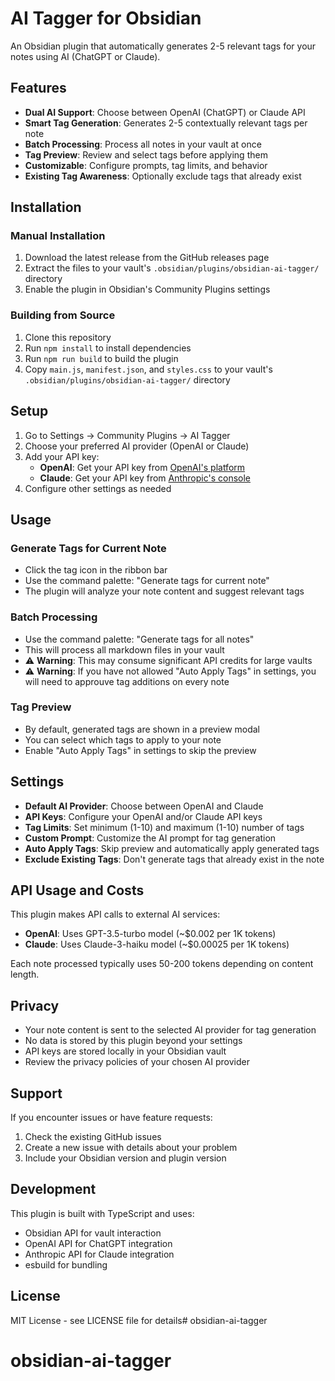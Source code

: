 # AI Tagger for Obsidian

An Obsidian plugin that automatically generates 2-5 relevant tags for your notes using AI (ChatGPT or Claude).

## Features

- **Dual AI Support**: Choose between OpenAI (ChatGPT) or Claude API
- **Smart Tag Generation**: Generates 2-5 contextually relevant tags per note
- **Batch Processing**: Process all notes in your vault at once
- **Tag Preview**: Review and select tags before applying them
- **Customizable**: Configure prompts, tag limits, and behavior
- **Existing Tag Awareness**: Optionally exclude tags that already exist

## Installation

### Manual Installation

1. Download the latest release from the GitHub releases page
2. Extract the files to your vault's `.obsidian/plugins/obsidian-ai-tagger/` directory
3. Enable the plugin in Obsidian's Community Plugins settings

### Building from Source

1. Clone this repository
2. Run `npm install` to install dependencies
3. Run `npm run build` to build the plugin
4. Copy `main.js`, `manifest.json`, and `styles.css` to your vault's `.obsidian/plugins/obsidian-ai-tagger/` directory

## Setup

1. Go to Settings → Community Plugins → AI Tagger
2. Choose your preferred AI provider (OpenAI or Claude)
3. Add your API key:
   - **OpenAI**: Get your API key from [OpenAI's platform](https://platform.openai.com/api-keys)
   - **Claude**: Get your API key from [Anthropic's console](https://console.anthropic.com/)
4. Configure other settings as needed

## Usage

### Generate Tags for Current Note

- Click the tag icon in the ribbon bar
- Use the command palette: "Generate tags for current note"
- The plugin will analyze your note content and suggest relevant tags

### Batch Processing

- Use the command palette: "Generate tags for all notes"
- This will process all markdown files in your vault
- ⚠️ **Warning**: This may consume significant API credits for large vaults
- ⚠️ **Warning**: If you have not allowed "Auto Apply Tags" in settings, you will need to approuve tag additions on every note


### Tag Preview

- By default, generated tags are shown in a preview modal
- You can select which tags to apply to your note
- Enable "Auto Apply Tags" in settings to skip the preview

## Settings

- **Default AI Provider**: Choose between OpenAI and Claude
- **API Keys**: Configure your OpenAI and/or Claude API keys
- **Tag Limits**: Set minimum (1-10) and maximum (1-10) number of tags
- **Custom Prompt**: Customize the AI prompt for tag generation
- **Auto Apply Tags**: Skip preview and automatically apply generated tags
- **Exclude Existing Tags**: Don't generate tags that already exist in the note

## API Usage and Costs

This plugin makes API calls to external AI services:

- **OpenAI**: Uses GPT-3.5-turbo model (~$0.002 per 1K tokens)
- **Claude**: Uses Claude-3-haiku model (~$0.00025 per 1K tokens)

Each note processed typically uses 50-200 tokens depending on content length.

## Privacy

- Your note content is sent to the selected AI provider for tag generation
- No data is stored by this plugin beyond your settings
- API keys are stored locally in your Obsidian vault
- Review the privacy policies of your chosen AI provider

## Support

If you encounter issues or have feature requests:

1. Check the existing GitHub issues
2. Create a new issue with details about your problem
3. Include your Obsidian version and plugin version

## Development

This plugin is built with TypeScript and uses:

- Obsidian API for vault interaction
- OpenAI API for ChatGPT integration
- Anthropic API for Claude integration
- esbuild for bundling

## License

MIT License - see LICENSE file for details# obsidian-ai-tagger
# obsidian-ai-tagger
